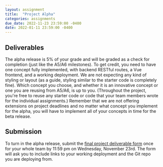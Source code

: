 ```yaml
---
layout: assignment
title:  "Project Alpha"
categories: assignments
due_date: 2022-11-23 23:59:00 -0400
date: 2022-01-11 23:59:00 -0400
---
```



## Deliverables

The alpha release is 5% of your grade and will be graded as a check for completion (just like the A5/A6 milestones). To get credit, you need to have one concept fully implemented, with backend RESTful routes, a Vue frontend, and a working deployment. We are not expecting any kind of styling or layout (as a guide, styling similar to the starter code is completely fine). Which concept you choose, and whether it is an innovative concept or one you are reusing from A5/A6, is up to you. (Throughout the project, you're free to reuse any starter code or code that your team members wrote for the individual assignments.) Remember that we are not offering extensions on project deadlines and no matter what concept you implement for the alpha, you will have to implement all of your concepts in time for the beta release.

## Submission
To turn in the alpha release, submit the [final project deliverable form](https://docs.google.com/forms/d/e/1FAIpQLSdfyJBcskVdzJDY9NrwMyIf_fE3q8-Skcd5I_RubUDILHXyyw/viewform?usp=sf_link) once for your whole team by 11:59 pm on Wednesday, November 23rd. The form will ask you to include links to your working deployment and the Git repo you are deploying from.